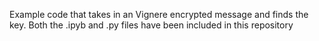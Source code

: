 Example code that takes in an Vignere encrypted message and finds the key.
Both the .ipyb and .py files have been included in this repository
